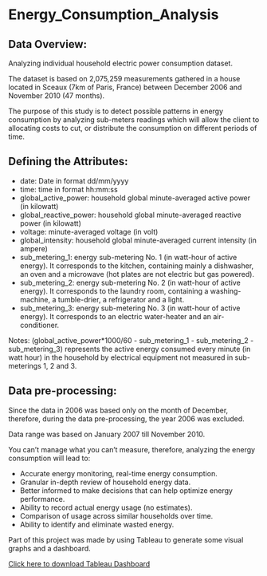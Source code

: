 # Energy_Consumption_Analysis

## Data Overview: 


Analyzing individual household electric power consumption dataset.

The dataset is based on 2,075,259 measurements gathered in a house located in Sceaux (7km of Paris, France) between December 2006 and November 2010 (47 months).

The purpose of this study is to detect possible patterns in energy consumption by analyzing sub-meters readings 
which will allow the client to allocating costs to cut, or distribute the consumption on different periods of time.

## Defining the Attributes:

- date: Date in format dd/mm/yyyy
- time: time in format hh:mm:ss
- global_active_power: household global minute-averaged active power (in kilowatt)
- global_reactive_power: household global minute-averaged reactive power (in kilowatt)
- voltage: minute-averaged voltage (in volt)
- global_intensity: household global minute-averaged current intensity (in ampere)
- sub_metering_1: energy sub-metering No. 1 (in watt-hour of active energy). It corresponds to the kitchen, containing mainly a dishwasher, an oven and a microwave (hot plates are not electric but gas powered).
- sub_metering_2: energy sub-metering No. 2 (in watt-hour of active energy). It corresponds to the laundry room, containing a washing-machine, a tumble-drier, a refrigerator and a light.
- sub_metering_3: energy sub-metering No. 3 (in watt-hour of active energy). It corresponds to an electric water-heater and an air-conditioner.

Notes:
(global_active_power*1000/60 - sub_metering_1 - sub_metering_2 - sub_metering_3) represents the active energy consumed every minute (in watt hour) in the household by electrical equipment not measured in sub-meterings 1, 2 and 3. 

## Data pre-processing:

Since the data in 2006 was based only on the month of December, therefore, during the data pre-processing, 
the year 2006 was excluded.

Data range was based on January 2007 till November 2010.

You can’t manage what you can’t measure, therefore, analyzing the energy consumption will lead to:

- Accurate energy monitoring, real-time energy consumption. 
- Granular in-depth review of household energy data. 
- Better informed to make decisions that can help optimize energy performance. 
- Ability to record actual energy usage (no estimates). 
- Comparison of usage across similar households over time. 
- Ability to identify and eliminate wasted energy.

Part of this project was made by using Tableau to generate some visual graphs and a dashboard.

[Click here to download Tableau Dashboard](https://public.tableau.com/workbooks/DashboardAnalysisofEnergyConsumption.twb)


